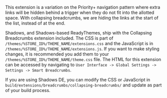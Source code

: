 This extension is a variation on the Priority+ navigation pattern where extra links will be hidden behind a trigger when they do not fit into the allotted space. With collapsing breadcrumbs, we are hiding the links at the start of the list, instead of at the end.

Shadows, and Shadows-based ReadyThemes, ship with the Collapsing Breadcrumbs extension included. The CSS is part of `/themes/%STORE_ID%/THEME_NAME/extensions.css` and the JavaScript is in `/themes/%STORE_ID%/THEME_NAME/extensions.js`. If you want to make styling changes, it is recommended you add them to your `/themes/%STORE_ID%/THEME_NAME/theme.css` file. The HTML for this extension can be accessed by navigating to `User Interface -> Global Settings -> Settings -> Smart Breadcrumbs`.

If you are using Shadows DE, you can modify the CSS or JavaScript in `build/extensions/breadcrumbs/collapsing-breadcrumbs/` and update as part of your build process.
